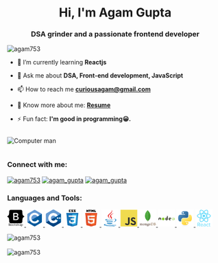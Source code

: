 <h1 align="center">Hi, I'm Agam Gupta</h1>
<h3 align="center">DSA grinder and a passionate frontend developer</h3>

<p align="left"> <img src="https://komarev.com/ghpvc/?username=agam753&label=Profile%20views&color=0e75b6&style=flat" alt="agam753" /> </p>

- 🌱 I’m currently learning **Reactjs**

- 💬 Ask me about **DSA, Front-end development, JavaScript**

- 📫 How to reach me **curiousagam@gmail.com**

- 🌱 Know more about me: **<a href="https://docs.google.com/document/d/1XswdN4-KnhNv_04BfNcYwJujbrS8MJV2/edit?usp=share_link&ouid=106108896274412241189&rtpof=true&sd=true">Resume</a>**


- ⚡ Fun fact: **I'm good in programming😀.**
<p style="display:inline-block;" align="right"><img src="https://media.giphy.com/media/qgQUggAC3Pfv687qPC/giphy.gif" alt="Computer man" style="width:400px;height:400px;"></p>
<h3 align="left">Connect with me:</h3>
<p align="left">
<a href="https://linkedin.com/in/agam753" target="blank"><img align="center" src="https://raw.githubusercontent.com/rahuldkjain/github-profile-readme-generator/master/src/images/icons/Social/linked-in-alt.svg" alt="agam753" height="30" width="40" /></a>
<a href="https://www.leetcode.com/agam_gupta" target="blank"><img align="center" src="https://raw.githubusercontent.com/rahuldkjain/github-profile-readme-generator/master/src/images/icons/Social/leet-code.svg" alt="agam_gupta" height="30" width="40" /></a>
<a href="https://auth.geeksforgeeks.org/user/agam_gupta" target="blank"><img align="center" src="https://raw.githubusercontent.com/rahuldkjain/github-profile-readme-generator/master/src/images/icons/Social/geeks-for-geeks.svg" alt="agam_gupta" height="30" width="40" /></a>
</p>

<h3 align="left">Languages and Tools:</h3>
<p align="left"> <a href="https://getbootstrap.com" target="_blank" rel="noreferrer"> <img src="https://raw.githubusercontent.com/devicons/devicon/master/icons/bootstrap/bootstrap-plain-wordmark.svg" alt="bootstrap" width="40" height="40"/> </a> <a href="https://www.cprogramming.com/" target="_blank" rel="noreferrer"> <img src="https://raw.githubusercontent.com/devicons/devicon/master/icons/c/c-original.svg" alt="c" width="40" height="40"/> </a> <a href="https://www.w3schools.com/cpp/" target="_blank" rel="noreferrer"> <img src="https://raw.githubusercontent.com/devicons/devicon/master/icons/cplusplus/cplusplus-original.svg" alt="cplusplus" width="40" height="40"/> </a> <a href="https://www.w3schools.com/css/" target="_blank" rel="noreferrer"> <img src="https://raw.githubusercontent.com/devicons/devicon/master/icons/css3/css3-original-wordmark.svg" alt="css3" width="40" height="40"/> </a> <a href="https://www.w3.org/html/" target="_blank" rel="noreferrer"> <img src="https://raw.githubusercontent.com/devicons/devicon/master/icons/html5/html5-original-wordmark.svg" alt="html5" width="40" height="40"/> </a> <a href="https://www.java.com" target="_blank" rel="noreferrer"> <img src="https://raw.githubusercontent.com/devicons/devicon/master/icons/java/java-original.svg" alt="java" width="40" height="40"/> </a> <a href="https://developer.mozilla.org/en-US/docs/Web/JavaScript" target="_blank" rel="noreferrer"> <img src="https://raw.githubusercontent.com/devicons/devicon/master/icons/javascript/javascript-original.svg" alt="javascript" width="40" height="40"/> </a> <a href="https://www.mongodb.com/" target="_blank" rel="noreferrer"> <img src="https://raw.githubusercontent.com/devicons/devicon/master/icons/mongodb/mongodb-original-wordmark.svg" alt="mongodb" width="40" height="40"/> </a> <a href="https://nodejs.org" target="_blank" rel="noreferrer"> <img src="https://raw.githubusercontent.com/devicons/devicon/master/icons/nodejs/nodejs-original-wordmark.svg" alt="nodejs" width="40" height="40"/> </a> <a href="https://www.python.org" target="_blank" rel="noreferrer"> <img src="https://raw.githubusercontent.com/devicons/devicon/master/icons/python/python-original.svg" alt="python" width="40" height="40"/> </a> <a href="https://reactjs.org/" target="_blank" rel="noreferrer"> <img src="https://raw.githubusercontent.com/devicons/devicon/master/icons/react/react-original-wordmark.svg" alt="react" width="40" height="40"/> </a> </p>

<p><img width="550px" align="left" src="https://github-readme-stats.vercel.app/api/top-langs?username=agam753&show_icons=true&locale=en&layout=compact" alt="agam753" /></p>

<p>&nbsp;<img width="550px" align="left" src="https://github-readme-stats.vercel.app/api?username=agam753&show_icons=true&locale=en" alt="agam753" /></p>

